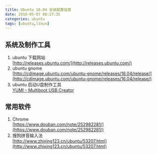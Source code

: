 ```yaml
---
title: Ubuntu 16.04 安装配置指南
date: 2016-05-07 06:27:35
categories: ubuntu
tags: [ubuntu,linux]
---
```



## 系统及制作工具
1. ubuntu 下载网站     
[http://releases.ubuntu.com/](http://releases.ubuntu.com/)
1. ubuntu gnome    
[http://cdimage.ubuntu.com/ubuntu-gnome/releases/16.04/release/](http://cdimage.ubuntu.com/ubuntu-gnome/releases/16.04/release/)
1. ubuntu 启动U盘制作工具    
[YUMI – Multiboot USB  Creator](http://www.pendrivelinux.com/yumi-multiboot-usb-creator/)

## 常用软件
1. Chrome    
[https://www.douban.com/note/252982281/](https://www.douban.com/note/252982281/)
1. 搜狗拼音输入法    
[http://www.zhixing123.cn/ubuntu/53207.html](http://www.zhixing123.cn/ubuntu/53207.html)
